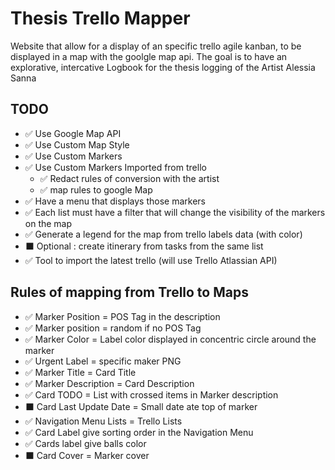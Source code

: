 # Thesis Trello Mapper

Website that allow for a display of an specific trello agile kanban, to be displayed in a map with the goolgle map api. The goal is to have an explorative, intercative Logbook for the thesis logging of the Artist Alessia Sanna


## TODO 

- ✅ Use Google Map API
- ✅ Use Custom Map Style
- ✅ Use Custom Markers 
- ✅ Use Custom Markers Imported from trello
  - ✅ Redact rules of conversion with the artist 
  - ✅ map rules to google Map
- ✅ Have a menu that displays those markers
- ✅ Each list must have a filter that will change the visibility of the markers on the map
- ✅ Generate a legend for the map from trello labels data (with color)
- ⬛ Optional : create itinerary from tasks from the same list
- ✅ Tool to import the latest trello (will use Trello Atlassian API)

## Rules of mapping from Trello to Maps

- ✅ Marker Position = POS Tag in the description 
- ✅ Marker position = random if no POS Tag
- ✅ Marker Color = Label color displayed in concentric circle around the marker
- ✅ Urgent Label = specific maker PNG
- ✅ Marker Title = Card Title
- ✅ Marker Description = Card Description 
- ✅ Card TODO = List with crossed items in Marker description
- ⬛ Card Last Update Date = Small date ate top of marker
- ✅ Navigation Menu Lists = Trello Lists
- ✅ Card Label give sorting order in the Navigation Menu
- ✅ Cards label give balls color
- ⬛ Card Cover = Marker cover